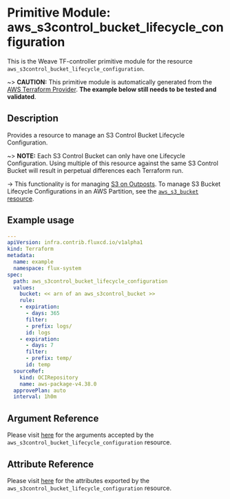 
# Primitive Module: aws_s3control_bucket_lifecycle_configuration

This is the Weave TF-controller primitive module for the resource `aws_s3control_bucket_lifecycle_configuration`.

~> **CAUTION:** This primitive module is automatically generated from the [AWS Terraform Provider](https://registry.terraform.io/providers/hashicorp/aws/latest/docs/resources/s3control_bucket_lifecycle_configuration). **The example below still needs to be tested and validated**.

## Description

Provides a resource to manage an S3 Control Bucket Lifecycle Configuration.

~> **NOTE:** Each S3 Control Bucket can only have one Lifecycle Configuration. Using multiple of this resource against the same S3 Control Bucket will result in perpetual differences each Terraform run.

-> This functionality is for managing [S3 on Outposts](https://docs.aws.amazon.com/AmazonS3/latest/dev/S3onOutposts.html). To manage S3 Bucket Lifecycle Configurations in an AWS Partition, see the [`aws_s3_bucket` resource](/docs/providers/aws/r/s3_bucket.html).

## Example usage

```yaml
---
apiVersion: infra.contrib.fluxcd.io/v1alpha1
kind: Terraform
metadata:
  name: example
  namespace: flux-system
spec:
  path: aws_s3control_bucket_lifecycle_configuration
  values:
    bucket: << arn of an aws_s3control_bucket >>
    rule:
    - expiration:
      - days: 365
      filter:
      - prefix: logs/
      id: logs
    - expiration:
      - days: 7
      filter:
      - prefix: temp/
      id: temp
  sourceRef:
    kind: OCIRepository
    name: aws-package-v4.38.0
  approvePlan: auto
  interval: 1h0m
```

## Argument Reference

Please visit [here](https://registry.terraform.io/providers/hashicorp/aws/latest/docs/resources/s3control_bucket_lifecycle_configuration#argument-reference) for the arguments accepted by the `aws_s3control_bucket_lifecycle_configuration` resource.

## Attribute Reference

Please visit [here](https://registry.terraform.io/providers/hashicorp/aws/latest/docs/resources/s3control_bucket_lifecycle_configuration#attributes-reference) for the attributes exported by the `aws_s3control_bucket_lifecycle_configuration` resource.
